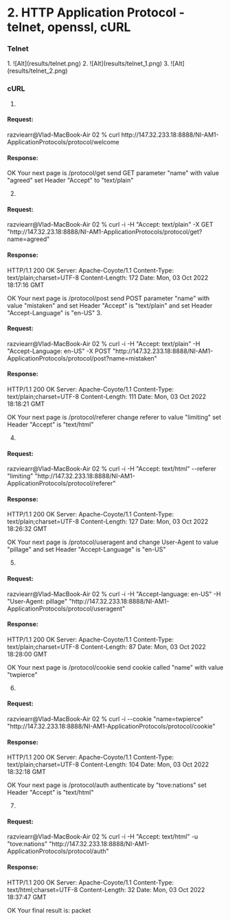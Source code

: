 <h1>2. HTTP Application Protocol - telnet, openssl, cURL</h1>

<h3>Telnet</h3>
1. 
![Alt](results/telnet.png)
2.
![Alt](results/telnet_1.png)
3.
![Alt](results/telnet_2.png)

<h3>cURL</h3>

1.
<h4>Request:</h4>
razviearr@Vlad-MacBook-Air 02 % curl http://147.32.233.18:8888/NI-AM1-ApplicationProtocols/protocol/welcome

<h4>Response:</h4>
OK
Your next page is /protocol/get
send GET parameter "name" with value "agreed"
set Header "Accept" to "text/plain"

2.
<h4>Request:</h4>
razviearr@Vlad-MacBook-Air 02 % curl -i -H "Accept: text/plain" -X GET "http://147.32.23.18:8888/NI-AM1-ApplicationProtocols/protocol/get?name=agreed"
<h4>Response:</h4>
HTTP/1.1 200 OK
Server: Apache-Coyote/1.1
Content-Type: text/plain;charset=UTF-8
Content-Length: 172
Date: Mon, 03 Oct 2022 18:17:16 GMT

OK
Your next page is /protocol/post
send POST parameter "name" with value "mistaken"
and set Header "Accept" is "text/plain"
and set Header "Accept-Language" is "en-US"
3.
<h4>Request:</h4>
razviearr@Vlad-MacBook-Air 02 % curl -i -H "Accept: text/plain" -H "Accept-Language: en-US" -X POST "http://147.32.233.18:8888/NI-AM1-ApplicationProtocols/protocol/post?name=mistaken"
<h4>Response:</h4>
HTTP/1.1 200 OK
Server: Apache-Coyote/1.1
Content-Type: text/plain;charset=UTF-8
Content-Length: 111
Date: Mon, 03 Oct 2022 18:18:21 GMT

OK
Your next page is /protocol/referer
change referer to value "limiting"
set Header "Accept" is "text/html"

4.
<h4>Request:</h4>
razviearr@Vlad-MacBook-Air 02 % curl -i -H "Accept: text/html" --referer "limiting" "http://147.32.233.18:8888/NI-AM1-ApplicationProtocols/protocol/referer"
<h4>Response:</h4>
HTTP/1.1 200 OK
Server: Apache-Coyote/1.1
Content-Type: text/plain;charset=UTF-8
Content-Length: 127
Date: Mon, 03 Oct 2022 18:26:32 GMT

OK
Your next page is /protocol/useragent
and change User-Agent to value "pillage"
and set Header "Accept-Language" is "en-US"

5.
<h4>Request:</h4>
razviearr@Vlad-MacBook-Air 02 % curl -i -H "Accept-language: en-US" -H "User-Agent: pillage" "http://147.32.233.18:8888/NI-AM1-ApplicationProtocols/protocol/useragent"
<h4>Response:</h4>
HTTP/1.1 200 OK
Server: Apache-Coyote/1.1
Content-Type: text/plain;charset=UTF-8
Content-Length: 87
Date: Mon, 03 Oct 2022 18:28:00 GMT

OK
Your next page is /protocol/cookie
send cookie called "name" with value "twpierce"

6.
<h4>Request:</h4>
razviearr@Vlad-MacBook-Air 02 % curl -i --cookie "name=twpierce" "http://147.32.233.18:8888/NI-AM1-ApplicationProtocols/protocol/cookie"
<h4>Response:</h4>
HTTP/1.1 200 OK
Server: Apache-Coyote/1.1
Content-Type: text/plain;charset=UTF-8
Content-Length: 104
Date: Mon, 03 Oct 2022 18:32:18 GMT

OK
Your next page is /protocol/auth
authenticate by "tove:nations"
set Header "Accept" is "text/html"

7.
<h4>Request:</h4>
razviearr@Vlad-MacBook-Air 02 % curl -i -H "Accept: text/html" -u "tove:nations" "http://147.32.233.18:8888/NI-AM1-ApplicationProtocols/protocol/auth"
<h4>Response:</h4>
HTTP/1.1 200 OK
Server: Apache-Coyote/1.1
Content-Type: text/html;charset=UTF-8
Content-Length: 32
Date: Mon, 03 Oct 2022 18:37:47 GMT

OK
Your final result is: packet